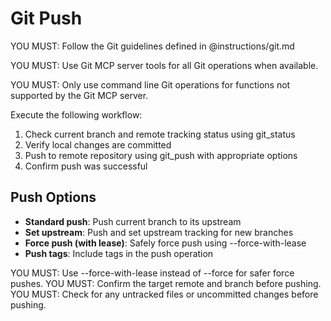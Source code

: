 # Git Push

YOU MUST: Follow the Git guidelines defined in @instructions/git.md

YOU MUST: Use Git MCP server tools for all Git operations when available.

YOU MUST: Only use command line Git operations for functions not supported by the Git MCP server.

Execute the following workflow:

1. Check current branch and remote tracking status using git_status
2. Verify local changes are committed
3. Push to remote repository using git_push with appropriate options
4. Confirm push was successful

## Push Options

- **Standard push**: Push current branch to its upstream
- **Set upstream**: Push and set upstream tracking for new branches  
- **Force push (with lease)**: Safely force push using --force-with-lease
- **Push tags**: Include tags in the push operation

YOU MUST: Use --force-with-lease instead of --force for safer force pushes.
YOU MUST: Confirm the target remote and branch before pushing.
YOU MUST: Check for any untracked files or uncommitted changes before pushing.